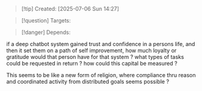 
>[!tip] Created: [2025-07-06 Sun 14:27]

>[!question] Targets: 

>[!danger] Depends: 

if a deep chatbot system gained trust and confidence in a persons life, and then it set them on a path of self improvement, how much loyalty or gratitude would that person have for that system ? what types of tasks could be requested in return ?  how could this capital be measured ?

This seems to be like a new form of religion, where compliance thru reason and coordinated activity from distributed goals seems possible ?